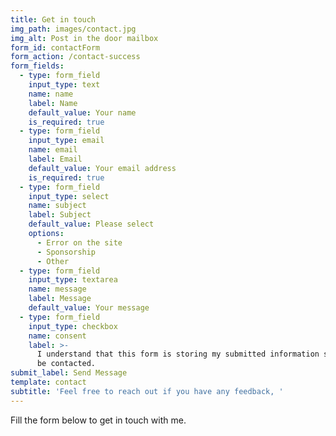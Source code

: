 ```yaml
---
title: Get in touch
img_path: images/contact.jpg
img_alt: Post in the door mailbox
form_id: contactForm
form_action: /contact-success
form_fields:
  - type: form_field
    input_type: text
    name: name
    label: Name
    default_value: Your name
    is_required: true
  - type: form_field
    input_type: email
    name: email
    label: Email
    default_value: Your email address
    is_required: true
  - type: form_field
    input_type: select
    name: subject
    label: Subject
    default_value: Please select
    options:
      - Error on the site
      - Sponsorship
      - Other
  - type: form_field
    input_type: textarea
    name: message
    label: Message
    default_value: Your message
  - type: form_field
    input_type: checkbox
    name: consent
    label: >-
      I understand that this form is storing my submitted information so I can
      be contacted.
submit_label: Send Message
template: contact
subtitle: 'Feel free to reach out if you have any feedback, '
---
```


Fill the form below to get in touch with me.
